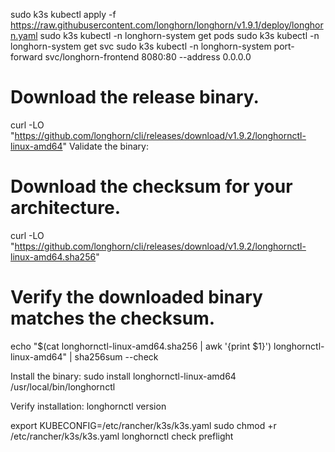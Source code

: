 sudo k3s kubectl apply -f https://raw.githubusercontent.com/longhorn/longhorn/v1.9.1/deploy/longhorn.yaml
sudo k3s kubectl -n longhorn-system get pods
sudo k3s kubectl -n longhorn-system get svc
sudo k3s kubectl -n longhorn-system port-forward svc/longhorn-frontend 8080:80 --address 0.0.0.0


# Download the release binary.
curl -LO "https://github.com/longhorn/cli/releases/download/v1.9.2/longhornctl-linux-amd64"
Validate the binary:

# Download the checksum for your architecture.
curl -LO "https://github.com/longhorn/cli/releases/download/v1.9.2/longhornctl-linux-amd64.sha256"

# Verify the downloaded binary matches the checksum.
echo "$(cat longhornctl-linux-amd64.sha256 | awk '{print $1}') longhornctl-linux-amd64" | sha256sum --check

Install the binary:
sudo install longhornctl-linux-amd64 /usr/local/bin/longhornctl

Verify installation:
longhornctl version

export KUBECONFIG=/etc/rancher/k3s/k3s.yaml
sudo chmod +r /etc/rancher/k3s/k3s.yaml
longhornctl check preflight